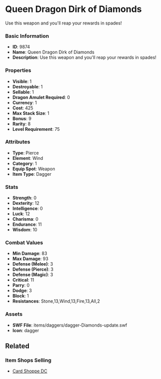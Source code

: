 # Queen Dragon Dirk of Diamonds

Use this weapon and you'll reap your rewards in spades!

### Basic Information

- **ID**: 9874
- **Name**: Queen Dragon Dirk of Diamonds
- **Description**: Use this weapon and you&#039;ll reap your rewards in spades!

### Properties

- **Visible**: 1
- **Destroyable**: 1
- **Sellable**: 1
- **Dragon Amulet Required**: 0
- **Currency**: 1
- **Cost**: 425
- **Max Stack Size**: 1
- **Bonus**: 9
- **Rarity**: 8
- **Level Requirement**: 75

### Attributes

- **Type**: Pierce
- **Element**: Wind
- **Category**: 1
- **Equip Spot**: Weapon
- **Item Type**: Dagger

### Stats

- **Strength**: 0
- **Dexterity**: 12
- **Intelligence**: 0
- **Luck**: 12
- **Charisma**: 0
- **Endurance**: 11
- **Wisdom**: 10

### Combat Values

- **Min Damage**: 83
- **Max Damage**: 93
- **Defense (Melee)**: 3
- **Defense (Pierce)**: 3
- **Defense (Magic)**: 3
- **Critical**: 11
- **Parry**: 0
- **Dodge**: 3
- **Block**: 1
- **Resistances**: Stone,13,Wind,13,Fire,13,All,2

### Assets

- **SWF File**: items/daggers/dagger-Diamonds-update.swf
- **Icon**: dagger

## Related

### Item Shops Selling

- [Card Shoppe DC](../item-shops/341-card-shoppe-dc.md)

